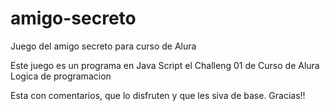 # amigo-secreto
Juego del amigo secreto para curso de Alura

Este juego es un programa en Java Script el Challeng 01 de Curso de Alura
Logica de programacion

Esta con comentarios, que lo disfruten y que les siva de base. 
Gracias!!
